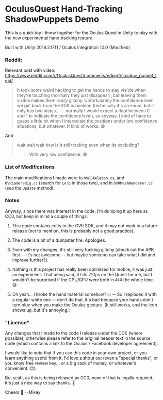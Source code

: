 # OculusQuest Hand-Tracking ShadowPuppets Demo
This is a quick toy I threw together for the Oculus Quest in Unity to play with the new experimental hand tracking feature.

Built with Unity 2019.2.17f1 / Oculus Integration 12.0 (Modified)

### Reddit:
 Relevant post with video: https://www.reddit.com/r/OculusQuest/comments/edppj1/shadow_puppet_test/

> It took some weird hacking to get the hands to stay visible when they're touching (normally they just disappear), but leaving them visible makes them *really* glitchy. Unfortunately the confidence level we get back from the SDK is boolean (technically it's an enum, but it only has two states... -- normally I would expect a float between 0 and 1 to indicate the confidence level), so anyway, I kind of have to guess a little bit when I interpolate the positions under low confidence situations, but whatever. It kind of works. 😅

And
> wait wait wait how is it still tracking even when its occluding?
>> With very low confidence. 😅

### List of Modifications

The main modifications I made were to `OVRSkeleton.cs`, and `OVRCameraRig.cs` (search for `Lerp` in those two), and in `OVRMeshRenderer.cs` (see the `Update` method).

### Notes

Anyway, since there was interest in the code, I'm dumping it up here as CC0, but keep in mind a couple of things:

  1. This code contains edits to the OVR SDK, and it may not work in a future release (not to mention, this is probably not a good practice).

  2. The code is a bit of a dumpster fire.  Apologies.

  3. Even with my changes, it's still very fucking glitchy (check out the APK first -- it's not awesome -- but maybe someone can take what I did and improve further?).

  4. Nothing is this project has really been optimized for mobile, it was just an experiment.  That being said, it hits 72fps on the Quest for me, but I wouldn't be surprised if the CPU/GPU were both in 4/4 the whole time. 😅

  5. Oh yeah... I broke the hand material somehow? 🤐 -- So I replaced it with a regular white one -- don't do that, it's bad because your hands don't turn blue when you make the Oculus gesture. (It still works, and the icon shows up, but it's annoying.)

### "License"
Any changes that I made to the code I release under the CC0 (where possible), otherwise please refer to the original header text in the source code (which contains a link to the Oculus / Facebook developer agreement).

I would like to note that if you use this code in your own project, or you learn anything useful from it, I'd love a shout out (even a "special thanks", or you know free review key... or a big sack of money, or whatever's convenient. 😉).

But yeah, as this is being released as CC0, none of that is legally required, it's just a nice way to say thanks. 🙂

Cheers 🍻
--Mikey